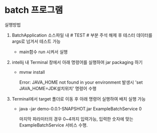 # batch 프로그램

실행방법
1. BatchApplication 소스파일 내 # TEST # 부분 주석 해제 후 테스터 데이터를 args로 넘겨서 테스트 가능 
   - main함수 run 시켜서 실행
2. intellij 내 Terminal 창에서 아래 명령어를 실행하여 jar packaging 하기 
   - mvnw install
     
     Error: JAVA_HOME not found in your environment 발생시 'set JAVA_HOME=JDK설치위치' 명령어 수행

3. Terminal에서 target 폴더로 이동 후 아래 명령어 실행하여 배치 실행 가능
   - java -jar demo-0.0.1-SNAPSHOT.jar ExampleBatchService 0
   
     마지막 파라미터의 경우 0~4까지 입력가능, 입력한 숫자에 맞는 ExampleBatchService 서비스 수행.

   

